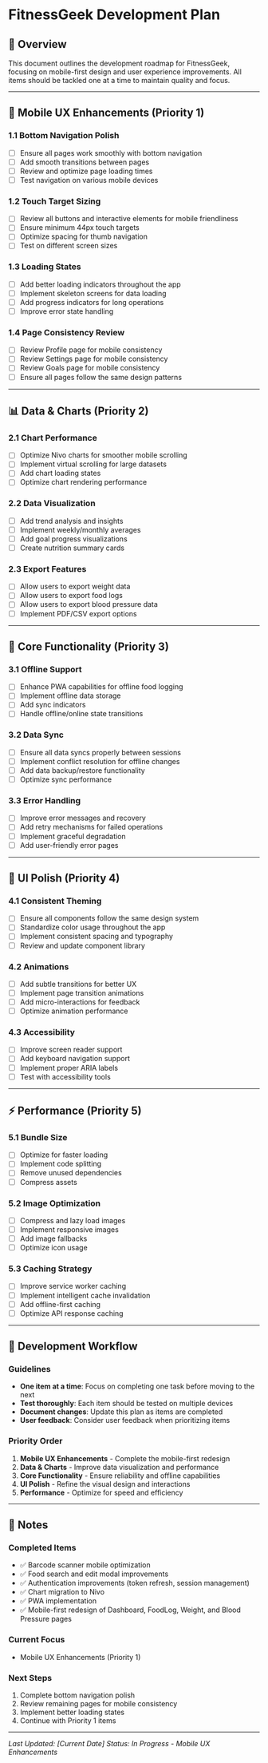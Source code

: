 # FitnessGeek Development Plan

## 🎯 Overview
This document outlines the development roadmap for FitnessGeek, focusing on mobile-first design and user experience improvements. All items should be tackled one at a time to maintain quality and focus.

---

## 📱 Mobile UX Enhancements (Priority 1)

### 1.1 Bottom Navigation Polish
- [ ] Ensure all pages work smoothly with bottom navigation
- [ ] Add smooth transitions between pages
- [ ] Review and optimize page loading times
- [ ] Test navigation on various mobile devices

### 1.2 Touch Target Sizing
- [ ] Review all buttons and interactive elements for mobile friendliness
- [ ] Ensure minimum 44px touch targets
- [ ] Optimize spacing for thumb navigation
- [ ] Test on different screen sizes

### 1.3 Loading States
- [ ] Add better loading indicators throughout the app
- [ ] Implement skeleton screens for data loading
- [ ] Add progress indicators for long operations
- [ ] Improve error state handling

### 1.4 Page Consistency Review
- [ ] Review Profile page for mobile consistency
- [ ] Review Settings page for mobile consistency
- [ ] Review Goals page for mobile consistency
- [ ] Ensure all pages follow the same design patterns

---

## 📊 Data & Charts (Priority 2)

### 2.1 Chart Performance
- [ ] Optimize Nivo charts for smoother mobile scrolling
- [ ] Implement virtual scrolling for large datasets
- [ ] Add chart loading states
- [ ] Optimize chart rendering performance

### 2.2 Data Visualization
- [ ] Add trend analysis and insights
- [ ] Implement weekly/monthly averages
- [ ] Add goal progress visualizations
- [ ] Create nutrition summary cards

### 2.3 Export Features
- [ ] Allow users to export weight data
- [ ] Allow users to export food logs
- [ ] Allow users to export blood pressure data
- [ ] Implement PDF/CSV export options

---

## 🔧 Core Functionality (Priority 3)

### 3.1 Offline Support
- [ ] Enhance PWA capabilities for offline food logging
- [ ] Implement offline data storage
- [ ] Add sync indicators
- [ ] Handle offline/online state transitions

### 3.2 Data Sync
- [ ] Ensure all data syncs properly between sessions
- [ ] Implement conflict resolution for offline changes
- [ ] Add data backup/restore functionality
- [ ] Optimize sync performance

### 3.3 Error Handling
- [ ] Improve error messages and recovery
- [ ] Add retry mechanisms for failed operations
- [ ] Implement graceful degradation
- [ ] Add user-friendly error pages

---

## 🎨 UI Polish (Priority 4)

### 4.1 Consistent Theming
- [ ] Ensure all components follow the same design system
- [ ] Standardize color usage throughout the app
- [ ] Implement consistent spacing and typography
- [ ] Review and update component library

### 4.2 Animations
- [ ] Add subtle transitions for better UX
- [ ] Implement page transition animations
- [ ] Add micro-interactions for feedback
- [ ] Optimize animation performance

### 4.3 Accessibility
- [ ] Improve screen reader support
- [ ] Add keyboard navigation support
- [ ] Implement proper ARIA labels
- [ ] Test with accessibility tools

---

## ⚡ Performance (Priority 5)

### 5.1 Bundle Size
- [ ] Optimize for faster loading
- [ ] Implement code splitting
- [ ] Remove unused dependencies
- [ ] Compress assets

### 5.2 Image Optimization
- [ ] Compress and lazy load images
- [ ] Implement responsive images
- [ ] Add image fallbacks
- [ ] Optimize icon usage

### 5.3 Caching Strategy
- [ ] Improve service worker caching
- [ ] Implement intelligent cache invalidation
- [ ] Add offline-first caching
- [ ] Optimize API response caching

---

## 🔄 Development Workflow

### Guidelines
- **One item at a time**: Focus on completing one task before moving to the next
- **Test thoroughly**: Each item should be tested on multiple devices
- **Document changes**: Update this plan as items are completed
- **User feedback**: Consider user feedback when prioritizing items

### Priority Order
1. **Mobile UX Enhancements** - Complete the mobile-first redesign
2. **Data & Charts** - Improve data visualization and performance
3. **Core Functionality** - Ensure reliability and offline capabilities
4. **UI Polish** - Refine the visual design and interactions
5. **Performance** - Optimize for speed and efficiency

---

## 📝 Notes

### Completed Items
- ✅ Barcode scanner mobile optimization
- ✅ Food search and edit modal improvements
- ✅ Authentication improvements (token refresh, session management)
- ✅ Chart migration to Nivo
- ✅ PWA implementation
- ✅ Mobile-first redesign of Dashboard, FoodLog, Weight, and Blood Pressure pages

### Current Focus
- Mobile UX Enhancements (Priority 1)

### Next Steps
1. Complete bottom navigation polish
2. Review remaining pages for mobile consistency
3. Implement better loading states
4. Continue with Priority 1 items

---

*Last Updated: [Current Date]*
*Status: In Progress - Mobile UX Enhancements*